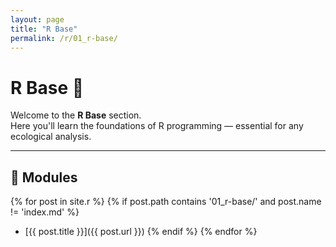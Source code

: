 ```yaml
---
layout: page
title: "R Base"
permalink: /r/01_r-base/
---
```


# R Base 🧠

Welcome to the **R Base** section.  
Here you'll learn the foundations of R programming — essential for any ecological analysis.

---

## 📘 Modules

{% for post in site.r %}
  {% if post.path contains '01_r-base/' and post.name != 'index.md' %}
  - [{{ post.title }}]({{ post.url }})
  {% endif %}
{% endfor %}
